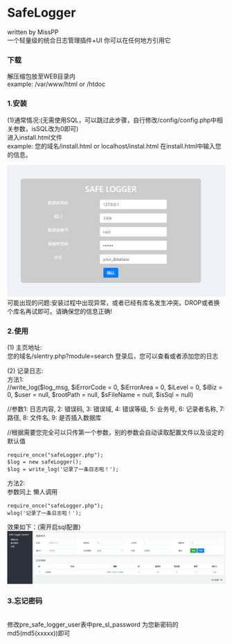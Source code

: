 # SafeLogger
  written by MissPP
<br>一个轻量级的统合日志管理插件+UI 你可以在任何地方引用它
### 下载
  解压缩包放至WEB目录内   
  example: /var/www/html   or /htdoc

### 1.安装
(1)通常情况:(无需使用SQL，可以跳过此步骤，自行修改/config/config.php中相关参数，isSQL改为0即可) <br>
  进入install.html文件   
  example:
  您的域名/install.html or  localhost/instal.html
  在install.html中输入您的信息。
  
  ![image](https://github.com/MissPP/safeLogger/raw/master/assets/images/log0.png)
  <br>可能出现的问题:安装过程中出现异常，或者已经有库名发生冲突。DROP或者换个库名再试即可。请确保您的信息正确!

### 2.使用
  (1) 主页地址:<br> 
  您的域名/slentry.php?module=search
  登录后，您可以查看或者添加您的日志

  (2) 记录日志:<br>
  方法1:<br>
  //write_log($log_msg, $iErrorCode = 0, $iErrorArea = 0, $iLevel = 0, $iBiz = 0, $user = null, $rootPath = null, $sFileName = null, $isSql = null) 

  //参数1: 日志内容, 2: 错误码,  3: 错误域, 4: 错误等级, 5: 业务号, 6: 记录者名称, 7: 路径, 8: 文件名, 9: 是否插入数据库

  //根据需要您完全可以只传第一个参数，别的参数会自动读取配置文件以及设定的默认值
```
require_once("safeLogger.php"); 
$log = new safeLogger();
$log = write_log('记录了一条日志啦！');
```

  方法2:<br>
  参数同上 懒人调用
```
require_once("safeLogger.php"); 
wlog('记录了一条日志啦！');
```

效果如下：(需开启sql配置)
  ![image](https://github.com/MissPP/safeLogger/raw/master/assets/images/log2.png)

### 3.忘记密码
<br>修改pre_safe_logger_user表中pre_sl_password 为您新密码的md5(md5(xxxxx))即可  

 
